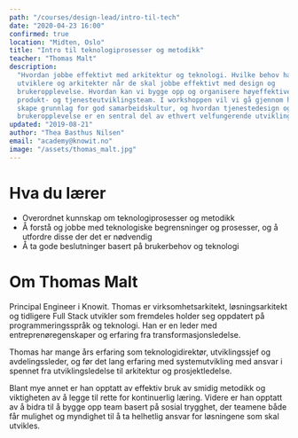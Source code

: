 ```yaml
---
path: "/courses/design-lead/intro-til-tech"
date: "2020-04-23 16:00"
confirmed: true
location: "Midten, Oslo"
title: "Intro til teknologiprosesser og metodikk"
teacher: "Thomas Malt"
description:
  "Hvordan jobbe effektivt med arkitektur og teknologi. Hvilke behov har
  utviklere og arkitekter når de skal jobbe effektivt med design og
  brukeropplevelse. Hvordan kan vi bygge opp og organisere høyeffektive
  produkt- og tjenesteutviklingsteam. I workshoppen vil vi gå gjennom hvordan
  skape grunnlag for god samarbeidskultur, og hvordan tjenestedesign og
  brukeropplevelse er en sentral del av ethvert velfungerende utviklingsteam."
updated: "2019-08-21"
author: "Thea Basthus Nilsen"
email: "academy@knowit.no"
image: "/assets/thomas_malt.jpg"
---
```


# Hva du lærer

- Overordnet kunnskap om teknologiprosesser og metodikk
- Å forstå og jobbe med teknologiske begrensninger og prosesser, og å utfordre
  disse der det er nødvendig
- Å ta gode beslutninger basert på brukerbehov og teknologi

# Om Thomas Malt

Principal Engineer i Knowit. Thomas er virksomhetsarkitekt, løsningsarkitekt
og tidligere Full Stack utvikler som fremdeles holder seg oppdatert på
programmeringsspråk og teknologi. Han er en leder med entreprenøregenskaper og
erfaring fra transformasjonsledelse.

Thomas har mange års erfaring som teknologidirektør, utviklingssjef og
avdelingssleder, og før det lang erfaring med systemutvikling med ansvar i
spennet fra utviklingsledelse til arkitektur og prosjektledelse.

Blant mye annet er han opptatt av effektiv bruk av smidig metodikk og
viktigheten av å legge til rette for kontinuerlig læring. Videre er han
opptatt av å bidra til å bygge opp team basert på sosial trygghet, der teamene
både får mulighet og myndighet til å ta helhetlig ansvar for løsningene som
skal utvikles.
